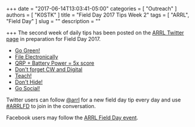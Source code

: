 +++
date = "2017-06-14T13:03:41-05:00"
categories = [ "Outreach" ]
authors = [ "K0STK" ]
title = "Field Day 2017 Tips Week 2"
tags = [ "ARRL", "Field Day" ]
slug = ""
description = ""

+++
The second week of daily tips has been posted on the 
[ARRL Twitter page](https://x.com/arrl) in
preparation for Field Day 2017.
<!--more-->

* [Go Green!](https://x.com/arrl/status/874959853793443841)
* [File Electronically](https://x.com/arrl/status/874597405114736641)
* [QRP + Battery Power = 5x score](https://x.com/arrl/status/874235066670620672)
* [Don't forget CW and Digital](https://x.com/arrl/status/873872581799153665)
* [Teach!](https://x.com/arrl/status/873510221444001792)
* [Don't Hide!](https://x.com/arrl/status/873188015987990528)
* [Go Social!](https://x.com/arrl/status/872867706139275264)

Twitter users can follow [@arrl](https://x.com/arrl) for a new field day tip every day and use [#ARRLFD](https://x.com/hashtag/ARRLFD) to join in the conversation.

Facebook users may follow the [ARRL Field Day event](https://www.facebook.com/events/1753742661610196/?acontext=%7B%22source%22%3A5%2C%22page_id_source%22%3A20069212407%2C%22action_history%22%3A%5B%7B%22surface%22%3A%22page%22%2C%22mechanism%22%3A%22main_list%22%2C%22extra_data%22%3A%22%7B%5C%22page_id%5C%22%3A20069212407%2C%5C%22tour_id%5C%22%3Anull%7D%22%7D%5D%2C%22has_source%22%3Atrue%7D).
